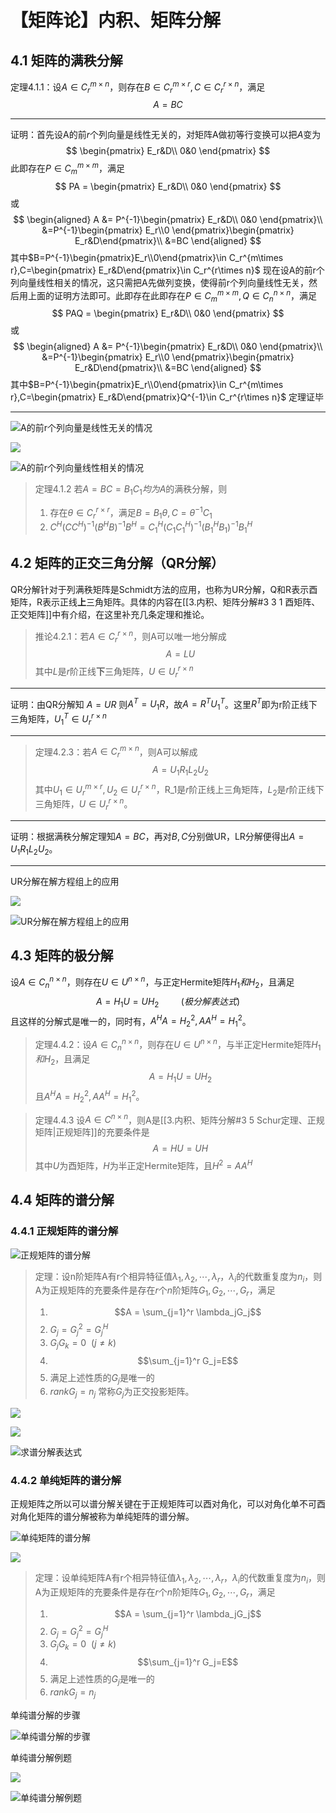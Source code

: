 # 【矩阵论】内积、矩阵分解
## 4.1 矩阵的满秩分解
定理4.1.1：设$A\in C_r^{m\times n}$，则存在$B\in C_r^{m\times r},C\in C_r^{r\times n}$，满足$$A=BC$$
___
证明：首先设A的前$r$个列向量是线性无关的，对矩阵A做初等行变换可以把$A$变为
$$
\begin{pmatrix}
E_r&D\\
0&0
\end{pmatrix}
$$
此即存在$P\in C_m^{m\times m}$，满足
$$
PA = \begin{pmatrix}
E_r&D\\
0&0
\end{pmatrix}
$$
或
$$
\begin{aligned}
A &= P^{-1}\begin{pmatrix}
E_r&D\\
0&0
\end{pmatrix}\\
&=P^{-1}\begin{pmatrix}
E_r\\0
\end{pmatrix}\begin{pmatrix}
E_r&D\end{pmatrix}\\
&=BC
\end{aligned}
$$
其中$B=P^{-1}\begin{pmatrix}E_r\\0\end{pmatrix}\in C_r^{m\times r},C=\begin{pmatrix}
E_r&D\end{pmatrix}\in C_r^{r\times n}$
现在设A的前r个列向量线性相关的情况，这只需把A先做列变换，使得前r个列向量线性无关，然后用上面的证明方法即可。此即存在此即存在$P\in C_m^{m\times m},Q\in C_n^{n\times n}$，满足
$$
PAQ = \begin{pmatrix}
E_r&D\\
0&0
\end{pmatrix}
$$
或
$$
\begin{aligned}
A &= P^{-1}\begin{pmatrix}
E_r&D\\
0&0
\end{pmatrix}\\
&=P^{-1}\begin{pmatrix}
E_r\\0
\end{pmatrix}\begin{pmatrix}
E_r&D\end{pmatrix}\\
&=BC
\end{aligned}
$$
其中$B=P^{-1}\begin{pmatrix}E_r\\0\end{pmatrix}\in C_r^{m\times r},C=\begin{pmatrix}
E_r&D\end{pmatrix}Q^{-1}\in C_r^{r\times n}$
定理证毕
___
![A的前r个列向量是线性无关的情况](https://files.mdnice.com/user/25190/a616c57a-5ec3-40dc-adc9-6e9e9feb2bd5.png)

![](https://files.mdnice.com/user/25190/a109e0a5-e08a-4ec9-8e1c-688ff474f2b5.png)

![A的前r个列向量线性相关的情况](https://files.mdnice.com/user/25190/13a2bea4-b0da-47de-85f8-9f2850d4cafa.png)

> 定理4.1.2 若$A=BC=B_1C_1均为A$的满秩分解，则
> 1. 存在$\theta \in C_r^{r\times r}$，满足$B=B_1\theta,C=\theta^{-1}C_1$
> 2. $C^H(CC^H)^{-1}(B^HB)^{-1}B^H=C_1^H(C_1C_1^H)^{-1}(B_1^HB_1)^{-1}B_1^H$

## 4.2 矩阵的正交三角分解（QR分解）
QR分解针对于列满秩矩阵是Schmidt方法的应用，也称为UR分解，Q和R表示酉矩阵，R表示正线**上**三角矩阵。具体的内容在[[3.内积、矩阵分解#3 3 1 酉矩阵、正交矩阵]]中有介绍，在这里补充几条定理和推论。

> 推论4.2.1：若$A\in C_r^{r\times n}$，则A可以唯一地分解成$$A=LU$$
> 其中$L$是$r$阶正线**下**三角矩阵，$U\in U_r^{r\times n}$

___
证明：由QR分解知 $A=UR$ 则$A^T = U_1R$，故$A=R^TU_1^T$。这里$R^T$即为r阶正线下三角矩阵，$U_1^T\in U_r^{r\times n}$
___

> 定理4.2.3：若$A\in C_r^{m\times n}$，则A可以解成$$A=U_1R_1L_2U_2$$
> 其中$U_1\in U_r^{m\times r},U_2\in U_r^{r\times n}$，R_1是$r$阶正线上三角矩阵，$L_2$是$r$阶正线下三角矩阵，$U\in U_r^{r\times n}$。
___
证明：根据满秩分解定理知$A=BC$，再对$B,C$分别做UR，LR分解便得出$A=U_1R_1L_2U_2$。
___

UR分解在解方程组上的应用

![](https://files.mdnice.com/user/25190/935ebd76-2ec2-4c0f-b53b-ddeaf160e372.png)

![UR分解在解方程组上的应用](https://files.mdnice.com/user/25190/c26c0b8e-bfdd-4458-a4a6-e964d0fe35dc.png)

## 4.3 矩阵的极分解
设$A\in C_n^{n\times n}$，则存在$U\in U^{n\times n}$，与正定Hermite矩阵$H_1和H_2$，且满足
$$A=H_1U=UH_2  \ \ \ \ \ \ \ \ \ (极分解表达式)$$
且这样的分解式是唯一的，同时有，$A^HA=H_2^2,AA^H=H_1^2$。

> 定理4.4.2：设$A\in C_n^{n\times n}$，则存在$U\in U^{n\times n}$，与半正定Hermite矩阵$H_1和H_2$，且满足
$$A=H_1U=UH_2  $$
且$A^HA=H_2^2,AA^H=H_1^2$。

> 定理4.4.3 设$A\in C^{n\times n}$，则A是[[3.内积、矩阵分解#3 5 Schur定理、正规矩阵|正规矩阵]]的充要条件是
> $$A=HU=UH$$
> 其中$U$为酉矩阵，$H$为半正定Hermite矩阵，且$H^2=AA^H$

## 4.4 矩阵的谱分解
### 4.4.1 正规矩阵的谱分解
![正规矩阵的谱分解](https://files.mdnice.com/user/25190/56591e4f-f6ce-4939-84c1-fb7b3ef7a91b.png)

> 定理：设n阶矩阵A有r个相异特征值$\lambda_1,\lambda_2,\cdots,\lambda_r$，$\lambda_i$的代数重复度为$n_i$，则A为正规矩阵的充要条件是存在$r$个$n$阶矩阵$G_1,G_2,\cdots,G_r$，满足
> 1. $$A = \sum_{j=1}^r \lambda_jG_j$$ 
> 2. $G_j=G_j^2=G_j^H$
> 3. $G_jG_k=0 \ \ (j\neq k)$
> 4. $$\sum_{j=1}^r G_j=E$$
> 5. 满足上述性质的$G_j$是唯一的
> 6. $rank G_j=n_j$
> 常称$G_j$为正交投影矩阵。

![](https://files.mdnice.com/user/25190/5d0eccd3-a8f5-4e47-af30-cac5362e86f0.png)

![](https://files.mdnice.com/user/25190/1f6a3651-3723-44f2-b6d1-15fb54a211c5.png)

![求谱分解表达式](https://files.mdnice.com/user/25190/ad6f7749-27d9-4d7b-a06c-de622340ff43.png)

### 4.4.2 单纯矩阵的谱分解
正规矩阵之所以可以谱分解关键在于正规矩阵可以酉对角化，可以对角化单不可酉对角化矩阵的谱分解被称为单纯矩阵的谱分解。

![单纯矩阵的谱分解](https://files.mdnice.com/user/25190/19b2bee9-876b-465a-80b7-49c4878eed20.png)


![](https://files.mdnice.com/user/25190/de2a682c-e330-468c-9ae3-f8d664026e11.png)

> 定理：设单纯矩阵A有r个相异特征值$\lambda_1,\lambda_2,\cdots,\lambda_r$，$\lambda_i$的代数重复度为$n_i$，则A为正规矩阵的充要条件是存在$r$个$n$阶矩阵$G_1,G_2,\cdots,G_r$，满足
> 1. $$A = \sum_{j=1}^r \lambda_jG_j$$ 
> 2. $G_j=G_j^2=G_j^H$
> 3. $G_jG_k=0 \ \ (j\neq k)$
> 4. $$\sum_{j=1}^r G_j=E$$
> 5. 满足上述性质的$G_j$是唯一的
> 6. $rank G_j=n_j$

单纯谱分解的步骤

![单纯谱分解的步骤](https://files.mdnice.com/user/25190/54375e1c-7cdb-4a5b-a92b-bfad19104c91.png)

单纯谱分解例题

![](https://files.mdnice.com/user/25190/e27020ee-f267-4987-b9c7-9167c2670f8f.png)

![单纯谱分解例题](https://files.mdnice.com/user/25190/737babff-8036-4892-b461-3ac1fed45ac2.png)